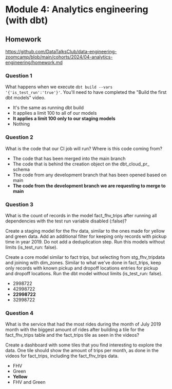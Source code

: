 # Module 4: Analytics engineering (with dbt)

## Homework
https://github.com/DataTalksClub/data-engineering-zoomcamp/blob/main/cohorts/2024/04-analytics-engineering/homework.md


### Question 1
What happens when we execute `dbt build --vars '{'is_test_run':'true'}'`. You'll need to have completed the "Build the first dbt models" video.

- It's the same as running dbt build
- It applies a limit 100 to all of our models
- **It applies a limit 100 only to our staging models**
- Nothing


### Question 2
What is the code that our CI job will run? Where is this code coming from?

- The code that has been merged into the main branch
- The code that is behind the creation object on the dbt_cloud_pr_ schema
- The code from any development branch that has been opened based on main
- **The code from the development branch we are requesting to merge to main**


### Question 3
What is the count of records in the model fact_fhv_trips after running all dependencies with the test run variable disabled (:false)?

Create a staging model for the fhv data, similar to the ones made for yellow and green data. Add an additional filter for keeping only records with pickup time in year 2019. Do not add a deduplication step. Run this models without limits (is_test_run: false).

Create a core model similar to fact trips, but selecting from stg_fhv_tripdata and joining with dim_zones. Similar to what we've done in fact_trips, keep only records with known pickup and dropoff locations entries for pickup and dropoff locations. Run the dbt model without limits (is_test_run: false).

- 2998722
- 42998722
- **22998722**
- 32998722

### Question 4
What is the service that had the most rides during the month of July 2019 month with the biggest amount of rides after building a tile for the fact_fhv_trips table and the fact_trips tile as seen in the videos?

Create a dashboard with some tiles that you find interesting to explore the data. One tile should show the amount of trips per month, as done in the videos for fact_trips, including the fact_fhv_trips data.

- FHV
- Green
- **Yellow**
- FHV and Green

